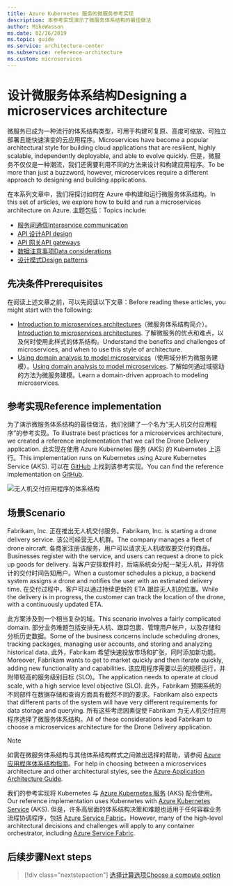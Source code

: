 ```yaml
---
title: Azure Kubernetes 服务的微服务参考实现
description: 本参考实现演示了微服务体系结构的最佳做法
author: MikeWasson
ms.date: 02/26/2019
ms.topic: guide
ms.service: architecture-center
ms.subservice: reference-architecture
ms.custom: microservices
---
```


# <a name="designing-a-microservices-architecture"></a><span data-ttu-id="a040b-103">设计微服务体系结构</span><span class="sxs-lookup"><span data-stu-id="a040b-103">Designing a microservices architecture</span></span>

<span data-ttu-id="a040b-104">微服务已成为一种流行的体系结构类型，可用于构建可复原、高度可缩放、可独立部署且能快速演变的云应用程序。</span><span class="sxs-lookup"><span data-stu-id="a040b-104">Microservices have become a popular architectural style for building cloud applications that are resilient, highly scalable, independently deployable, and able to evolve quickly.</span></span> <span data-ttu-id="a040b-105">但是，微服务不仅仅是一种潮流，我们还需要利用不同的方法来设计和构建应用程序。</span><span class="sxs-lookup"><span data-stu-id="a040b-105">To be more than just a buzzword, however, microservices require a different approach to designing and building applications.</span></span>

<span data-ttu-id="a040b-106">在本系列文章中，我们将探讨如何在 Azure 中构建和运行微服务体系结构。</span><span class="sxs-lookup"><span data-stu-id="a040b-106">In this set of articles, we explore how to build and run a microservices architecture on Azure.</span></span> <span data-ttu-id="a040b-107">主题包括：</span><span class="sxs-lookup"><span data-stu-id="a040b-107">Topics include:</span></span>

- [<span data-ttu-id="a040b-108">服务间通信</span><span class="sxs-lookup"><span data-stu-id="a040b-108">Interservice communication</span></span>](./interservice-communication.md)
- [<span data-ttu-id="a040b-109">API 设计</span><span class="sxs-lookup"><span data-stu-id="a040b-109">API design</span></span>](./api-design.md)
- [<span data-ttu-id="a040b-110">API 网关</span><span class="sxs-lookup"><span data-stu-id="a040b-110">API gateways</span></span>](./gateway.md)
- [<span data-ttu-id="a040b-111">数据注意事项</span><span class="sxs-lookup"><span data-stu-id="a040b-111">Data considerations</span></span>](./data-considerations.md)
- [<span data-ttu-id="a040b-112">设计模式</span><span class="sxs-lookup"><span data-stu-id="a040b-112">Design patterns</span></span>](./patterns.md)

## <a name="prerequisites"></a><span data-ttu-id="a040b-113">先决条件</span><span class="sxs-lookup"><span data-stu-id="a040b-113">Prerequisites</span></span>

<span data-ttu-id="a040b-114">在阅读上述文章之前，可以先阅读以下文章：</span><span class="sxs-lookup"><span data-stu-id="a040b-114">Before reading these articles, you might start with the following:</span></span>

- <span data-ttu-id="a040b-115">[Introduction to microservices architectures](../introduction.md)（微服务体系结构简介）。</span><span class="sxs-lookup"><span data-stu-id="a040b-115">[Introduction to microservices architectures](../introduction.md).</span></span> <span data-ttu-id="a040b-116">了解微服务的优点和难点，以及何时使用此样式的体系结构。</span><span class="sxs-lookup"><span data-stu-id="a040b-116">Understand the benefits and challenges of microservices, and when to use this style of architecture.</span></span>
- <span data-ttu-id="a040b-117">[Using domain analysis to model microservices](../model/domain-analysis.md)（使用域分析为微服务建模）。</span><span class="sxs-lookup"><span data-stu-id="a040b-117">[Using domain analysis to model microservices](../model/domain-analysis.md).</span></span> <span data-ttu-id="a040b-118">了解如何通过域驱动的方法为微服务建模。</span><span class="sxs-lookup"><span data-stu-id="a040b-118">Learn a domain-driven approach to modeling microservices.</span></span>

## <a name="reference-implementation"></a><span data-ttu-id="a040b-119">参考实现</span><span class="sxs-lookup"><span data-stu-id="a040b-119">Reference implementation</span></span>

<span data-ttu-id="a040b-120">为了演示微服务体系结构的最佳做法，我们创建了一个名为“无人机交付应用程序”的参考实现。</span><span class="sxs-lookup"><span data-stu-id="a040b-120">To illustrate best practices for a microservices architecture, we created a reference implementation that we call the Drone Delivery application.</span></span> <span data-ttu-id="a040b-121">此实现在使用 Azure Kubernetes 服务 (AKS) 的 Kubernetes 上运行。</span><span class="sxs-lookup"><span data-stu-id="a040b-121">This implementation runs on Kubernetes using Azure Kubernetes Service (AKS).</span></span> <span data-ttu-id="a040b-122">可以在 [GitHub][drone-ri] 上找到该参考实现。</span><span class="sxs-lookup"><span data-stu-id="a040b-122">You can find the reference implementation on [GitHub][drone-ri].</span></span>

![无人机交付应用程序的体系结构](../images/drone-delivery.png)

## <a name="scenario"></a><span data-ttu-id="a040b-124">场景</span><span class="sxs-lookup"><span data-stu-id="a040b-124">Scenario</span></span>

<span data-ttu-id="a040b-125">Fabrikam, Inc. 正在推出无人机交付服务。</span><span class="sxs-lookup"><span data-stu-id="a040b-125">Fabrikam, Inc. is starting a drone delivery service.</span></span> <span data-ttu-id="a040b-126">该公司经营无人机群。</span><span class="sxs-lookup"><span data-stu-id="a040b-126">The company manages a fleet of drone aircraft.</span></span> <span data-ttu-id="a040b-127">各商家注册该服务，用户可以请求无人机收取要交付的商品。</span><span class="sxs-lookup"><span data-stu-id="a040b-127">Businesses register with the service, and users can request a drone to pick up goods for delivery.</span></span> <span data-ttu-id="a040b-128">当客户安排取件时，后端系统会分配一架无人机，并将估计的交付时间告知用户。</span><span class="sxs-lookup"><span data-stu-id="a040b-128">When a customer schedules a pickup, a backend system assigns a drone and notifies the user with an estimated delivery time.</span></span> <span data-ttu-id="a040b-129">在交付过程中，客户可以通过持续更新的 ETA 跟踪无人机的位置。</span><span class="sxs-lookup"><span data-stu-id="a040b-129">While the delivery is in progress, the customer can track the location of the drone, with a continuously updated ETA.</span></span>

<span data-ttu-id="a040b-130">此方案涉及到一个相当复杂的域。</span><span class="sxs-lookup"><span data-stu-id="a040b-130">This scenario involves a fairly complicated domain.</span></span> <span data-ttu-id="a040b-131">部分业务难题包括安排无人机、跟踪包裹、管理用户帐户，以及存储和分析历史数据。</span><span class="sxs-lookup"><span data-stu-id="a040b-131">Some of the business concerns include scheduling drones, tracking packages, managing user accounts, and storing and analyzing historical data.</span></span> <span data-ttu-id="a040b-132">此外，Fabrikam 希望快速投放市场和扩张，同时添加新功能。</span><span class="sxs-lookup"><span data-stu-id="a040b-132">Moreover, Fabrikam wants to get to market quickly and then iterate quickly, adding new functionality and capabilities.</span></span> <span data-ttu-id="a040b-133">该应用程序需要以云的规模运行，并附带较高的服务级别目标 (SLO)。</span><span class="sxs-lookup"><span data-stu-id="a040b-133">The application needs to operate at cloud scale, with a high service level objective (SLO).</span></span> <span data-ttu-id="a040b-134">此外，Fabrikam 预期系统的不同部件在数据存储和查询方面具有截然不同的要求。</span><span class="sxs-lookup"><span data-stu-id="a040b-134">Fabrikam also expects that different parts of the system will have very different requirements for data storage and querying.</span></span> <span data-ttu-id="a040b-135">所有这些考虑因素促使 Fabrikam 为无人机交付应用程序选择了微服务体系结构。</span><span class="sxs-lookup"><span data-stu-id="a040b-135">All of these considerations lead Fabrikam to choose a microservices architecture for the Drone Delivery application.</span></span>

> [!NOTE]
> <span data-ttu-id="a040b-136">如需在微服务体系结构与其他体系结构样式之间做出选择的帮助，请参阅 [Azure 应用程序体系结构指南](../../guide/index.md)。</span><span class="sxs-lookup"><span data-stu-id="a040b-136">For help in choosing between a microservices architecture and other architectural styles, see the [Azure Application Architecture Guide](../../guide/index.md).</span></span>

<span data-ttu-id="a040b-137">我们的参考实现将 Kubernetes 与 [Azure Kubernetes 服务](/azure/aks/) (AKS) 配合使用。</span><span class="sxs-lookup"><span data-stu-id="a040b-137">Our reference implementation uses Kubernetes with [Azure Kubernetes Service](/azure/aks/) (AKS).</span></span> <span data-ttu-id="a040b-138">但是，许多高层面的体系结构决策和难题也适用于任何容器业务流程协调程序，包括 [Azure Service Fabric](/azure/service-fabric/)。</span><span class="sxs-lookup"><span data-stu-id="a040b-138">However, many of the high-level architectural decisions and challenges will apply to any container orchestrator, including [Azure Service Fabric](/azure/service-fabric/).</span></span>

<!-- links -->

[drone-ri]: https://github.com/mspnp/microservices-reference-implementation

## <a name="next-steps"></a><span data-ttu-id="a040b-139">后续步骤</span><span class="sxs-lookup"><span data-stu-id="a040b-139">Next steps</span></span>

> [!div class="nextstepaction"]
> [<span data-ttu-id="a040b-140">选择计算选项</span><span class="sxs-lookup"><span data-stu-id="a040b-140">Choose a compute option</span></span>](./compute-options.md)